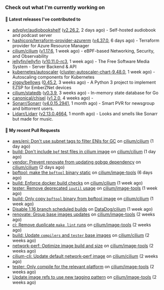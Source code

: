 ### Check out what I'm currently working on

#### 🔭 Latest releases I've contributed to

- [advplyr/audiobookshelf](https://github.com/advplyr/audiobookshelf) ([v2.26.2](https://github.com/advplyr/audiobookshelf/releases/tag/v2.26.2), 2 days ago) - Self-hosted audiobook and podcast server
- [hashicorp/terraform-provider-azurerm](https://github.com/hashicorp/terraform-provider-azurerm) ([v4.37.0](https://github.com/hashicorp/terraform-provider-azurerm/releases/tag/v4.37.0), 6 days ago) - Terraform provider for Azure Resource Manager
- [cilium/cilium](https://github.com/cilium/cilium) ([v1.17.6](https://github.com/cilium/cilium/releases/tag/v1.17.6), 1 week ago) - eBPF-based Networking, Security, and Observability
- [jellyfin/jellyfin](https://github.com/jellyfin/jellyfin) ([v10.11.0-rc3](https://github.com/jellyfin/jellyfin/releases/tag/v10.11.0-rc3), 1 week ago) - The Free Software Media System - Server Backend &amp; API
- [kubernetes/autoscaler](https://github.com/kubernetes/autoscaler) ([cluster-autoscaler-chart-9.48.0](https://github.com/kubernetes/autoscaler/releases/tag/cluster-autoscaler-chart-9.48.0), 1 week ago) - Autoscaling components for Kubernetes
- [zigpy/bellows](https://github.com/zigpy/bellows) ([0.45.2](https://github.com/zigpy/bellows/releases/tag/0.45.2), 3 weeks ago) - A Python 3 project to implement EZSP for EmberZNet devices
- [cilium/statedb](https://github.com/cilium/statedb) ([v0.3.9](https://github.com/cilium/statedb/releases/tag/v0.3.9), 3 weeks ago) - In-memory state database for Go
- [canonical/chisel](https://github.com/canonical/chisel) ([v1.2.0](https://github.com/canonical/chisel/releases/tag/v1.2.0), 4 weeks ago) - 
- [Sonarr/Sonarr](https://github.com/Sonarr/Sonarr) ([v4.0.15.2941](https://github.com/Sonarr/Sonarr/releases/tag/v4.0.15.2941), 1 month ago) - Smart PVR for newsgroup and bittorrent users.
- [Lidarr/Lidarr](https://github.com/Lidarr/Lidarr) ([v2.13.0.4664](https://github.com/Lidarr/Lidarr/releases/tag/v2.13.0.4664), 1 month ago) - Looks and smells like Sonarr but made for music.

#### 🔨 My recent Pull Requests

- [aws/eni: Don&#39;t use subnet tags to filter ENIs for GC](https://github.com/cilium/cilium/pull/40656) on [cilium/cilium](https://github.com/cilium/cilium) (1 day ago)
- [build: Don&#39;t include `bpf` test files in cilium image](https://github.com/cilium/cilium/pull/40634) on [cilium/cilium](https://github.com/cilium/cilium) (1 day ago)
- [vendor: Prevent renovate from updating gobgp dependency](https://github.com/cilium/cilium/pull/40612) on [cilium/cilium](https://github.com/cilium/cilium) (2 days ago)
- [bpftool: make the `bpftool` binary static](https://github.com/cilium/image-tools/pull/366) on [cilium/image-tools](https://github.com/cilium/image-tools) (6 days ago)
- [build: Enforce docker build checks](https://github.com/cilium/cilium/pull/40528) on [cilium/cilium](https://github.com/cilium/cilium) (1 week ago)
- [tester: Remove deprecated `ioutil` usage](https://github.com/cilium/image-tools/pull/363) on [cilium/image-tools](https://github.com/cilium/image-tools) (1 week ago)
- [build: Only copy `bpftool` binary from bpftool image](https://github.com/cilium/cilium/pull/40469) on [cilium/cilium](https://github.com/cilium/cilium) (1 week ago)
- [Disable 1.16 branch scheduled builds](https://github.com/DataDog/cilium/pull/615) on [DataDog/cilium](https://github.com/DataDog/cilium) (1 week ago)
- [renovate: Group base images updates](https://github.com/cilium/image-tools/pull/359) on [cilium/image-tools](https://github.com/cilium/image-tools) (2 weeks ago)
- [ci: Remove duplicate `make lint` runs](https://github.com/cilium/image-tools/pull/358) on [cilium/image-tools](https://github.com/cilium/image-tools) (2 weeks ago)
- [build: Update `compilers` and `tester` base images](https://github.com/cilium/cilium/pull/40422) on [cilium/cilium](https://github.com/cilium/cilium) (2 weeks ago)
- [network-perf: Optimize image build and size](https://github.com/cilium/image-tools/pull/354) on [cilium/image-tools](https://github.com/cilium/image-tools) (2 weeks ago)
- [cilium-cli: Update default network-perf image](https://github.com/cilium/cilium/pull/40376) on [cilium/cilium](https://github.com/cilium/cilium) (2 weeks ago)
- [tester: Only compile for the relevant platform](https://github.com/cilium/image-tools/pull/353) on [cilium/image-tools](https://github.com/cilium/image-tools) (2 weeks ago)
- [Update image refs to use new tagging pattern](https://github.com/cilium/image-tools/pull/351) on [cilium/image-tools](https://github.com/cilium/image-tools) (2 weeks ago)
